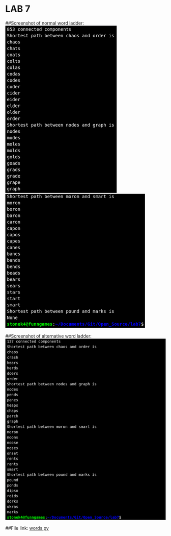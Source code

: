 LAB 7
=====

##Screenshot of normal word ladder:
![wordladder1](../images/word_ladder1a.png)
![wordladder1](../images/word_ladder1b.png)

##Screenshot of alternative word ladder:
![wordladder2](../images/word_ladder2.png)

##File link:
[words.py](words.py)
